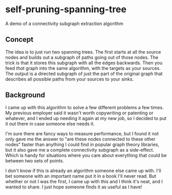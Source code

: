 # self-pruning-spanning-tree
A demo of a connectivity subgraph extraction algorithm

## Concept

The idea is to just run two spanning trees. The first starts at all the source nodes and builds out a subgraph of paths going out of those nodes. The trick is that it stores this subgraph with all the edges backwards. Then you feed *that* graph into the same algorithm, with the targets as your sources. The output is a directed subgraph of just the part of the original graph that describes all possible paths from your sources to your sinks.

## Background

I came up with this algorithm to solve a few different problems a few times. My previous employer said it wasn't worth copywriting or patenting or whatever, and I ended up needing it again at my new job, so I decided to put it out there in case someone else needs it.

I'm sure there are fancy ways to measure performance, but I found it not only gave me the answer to "are these nodes connected to these other nodes" faster than anything I could find in popular graph theory libraries, but it also gave me a complete connectivity subgraph as a side-effect. Which is handy for situations where you care about everything that could be between two sets of points.

I don't know if this is already an algorithm someone else came up with. I'll bet someone with an important name put it in a book I'll never read. But whether or not I was the first, I came up with this and I think it's neat, and I wanted to share. I just hope someone finds it as useful as I have!
